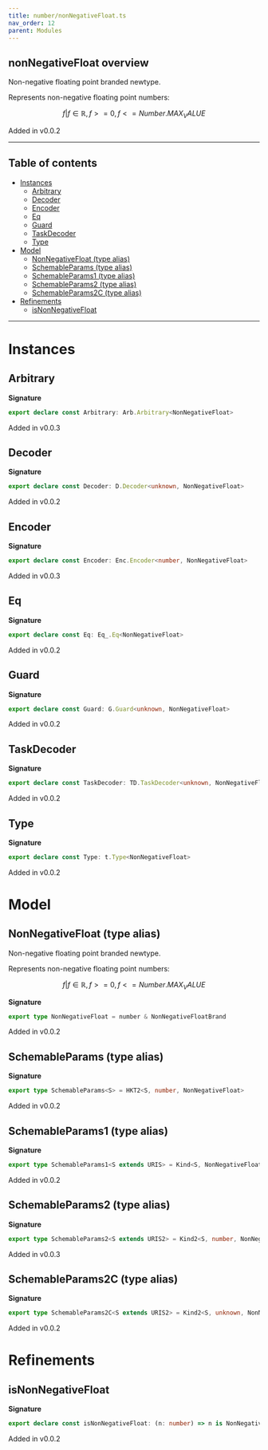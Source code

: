 ```yaml
---
title: number/nonNegativeFloat.ts
nav_order: 12
parent: Modules
---
```


## nonNegativeFloat overview

Non-negative floating point branded newtype.

Represents non-negative floating point numbers:

```math
 { f | f ∈ ℝ, f >= 0, f <= Number.MAX_VALUE }
```

Added in v0.0.2

---

<h2 class="text-delta">Table of contents</h2>

- [Instances](#instances)
  - [Arbitrary](#arbitrary)
  - [Decoder](#decoder)
  - [Encoder](#encoder)
  - [Eq](#eq)
  - [Guard](#guard)
  - [TaskDecoder](#taskdecoder)
  - [Type](#type)
- [Model](#model)
  - [NonNegativeFloat (type alias)](#nonnegativefloat-type-alias)
  - [SchemableParams (type alias)](#schemableparams-type-alias)
  - [SchemableParams1 (type alias)](#schemableparams1-type-alias)
  - [SchemableParams2 (type alias)](#schemableparams2-type-alias)
  - [SchemableParams2C (type alias)](#schemableparams2c-type-alias)
- [Refinements](#refinements)
  - [isNonNegativeFloat](#isnonnegativefloat)

---

# Instances

## Arbitrary

**Signature**

```ts
export declare const Arbitrary: Arb.Arbitrary<NonNegativeFloat>
```

Added in v0.0.3

## Decoder

**Signature**

```ts
export declare const Decoder: D.Decoder<unknown, NonNegativeFloat>
```

Added in v0.0.2

## Encoder

**Signature**

```ts
export declare const Encoder: Enc.Encoder<number, NonNegativeFloat>
```

Added in v0.0.3

## Eq

**Signature**

```ts
export declare const Eq: Eq_.Eq<NonNegativeFloat>
```

Added in v0.0.2

## Guard

**Signature**

```ts
export declare const Guard: G.Guard<unknown, NonNegativeFloat>
```

Added in v0.0.2

## TaskDecoder

**Signature**

```ts
export declare const TaskDecoder: TD.TaskDecoder<unknown, NonNegativeFloat>
```

Added in v0.0.2

## Type

**Signature**

```ts
export declare const Type: t.Type<NonNegativeFloat>
```

Added in v0.0.2

# Model

## NonNegativeFloat (type alias)

Non-negative floating point branded newtype.

Represents non-negative floating point numbers:

```math
 { f | f ∈ ℝ, f >= 0, f <= Number.MAX_VALUE }
```

**Signature**

```ts
export type NonNegativeFloat = number & NonNegativeFloatBrand
```

Added in v0.0.2

## SchemableParams (type alias)

**Signature**

```ts
export type SchemableParams<S> = HKT2<S, number, NonNegativeFloat>
```

Added in v0.0.2

## SchemableParams1 (type alias)

**Signature**

```ts
export type SchemableParams1<S extends URIS> = Kind<S, NonNegativeFloat>
```

Added in v0.0.2

## SchemableParams2 (type alias)

**Signature**

```ts
export type SchemableParams2<S extends URIS2> = Kind2<S, number, NonNegativeFloat>
```

Added in v0.0.3

## SchemableParams2C (type alias)

**Signature**

```ts
export type SchemableParams2C<S extends URIS2> = Kind2<S, unknown, NonNegativeFloat>
```

Added in v0.0.2

# Refinements

## isNonNegativeFloat

**Signature**

```ts
export declare const isNonNegativeFloat: (n: number) => n is NonNegativeFloat
```

Added in v0.0.2
